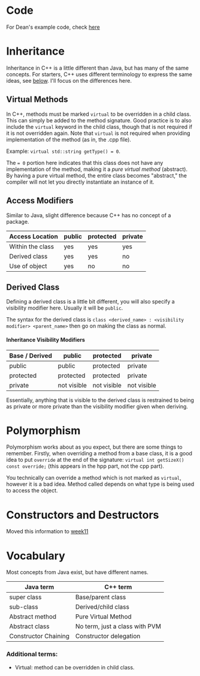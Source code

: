 # Code
For Dean's example code, check [here](../../class/code/Inheritance/)

# Inheritance
Inheritance in C++ is a little different than Java, but has many of the same concepts. For starters, C++ uses different
terminology to express the same ideas, see [below](#vocabulary). I'll focus on the differences here.

## Virtual Methods
In C++, methods must be marked `virtual` to be overridden in a child class. This can simply be added to the method
signature. Good practice is to also include the `virtual` keyword in the child class, though that is not required if it
is not overridden again. Note that `virtual` is not required when providing implementation of the method (as in, the
.cpp file).

Example: `virtual std::string getType() = 0`. 

The `= 0` portion here indicates that this class does not have
any implementation of the method, making it a *pure virtual method* (abstract). By having a pure virtual method, the
entire class becomes "abstract," the compiler will not let you directly instantiate an instance of it.

## Access Modifiers
Similar to Java, slight difference because C++ has no concept of a package.

|Access Location   |public |protected |private|
|------------------|-------|----------|-------|
|Within the class  | yes   | yes      | yes   |
|Derived class     | yes   | yes      | no    |
|Use of object     | yes   | no       | no    |

## Derived Class
Defining a derived class is a little bit different, you will also specify a visibility modifier here. Usually it will be
`public`.

The syntax for the derived class is `class <derived_name> : <visibility modifier> <parent_name>` then go on making the class as normal.

#### Inheritance Visibility Modifiers
|Base / Derived     |public      |protected   |private     |
|-------------------|------------|------------|------------|
|public             |public      |protected   |private     |
|protected          |protected   |protected   |private     |
|private            |not visible |not visible |not visible |

Essentially, anything that is visible to the derived class is restrained to being as private or more private than the
visibility modifier given when deriving.

# Polymorphism
Polymorphism works about as you expect, but there are some things to remember. Firstly, when overriding a method from a
base class, it is a good idea to put `override` at the end of the signature: `virtual int getSizeX() const override;`
(this appears in the hpp part, not the cpp part).

You technically can override a method which is not marked as `virtual`, however it is a bad idea. Method called depends
on what type is being used to access the object.

# Constructors and Destructors
Moved this information to [week11](../week11/constructors.md)


# Vocabulary
Most concepts from Java exist, but have different names.

|Java term                 | C++ term                       |
|--------------------------|--------------------------------|
|super class               | Base/parent class              |
|sub-class                 | Derived/child class            |
|Abstract method           | Pure Virtual Method            |
|Abstract class            | No term, just a class with PVM |
|Constructor Chaining      | Constructor delegation         |

### Additional terms:
- Virtual: method can be overridden in child class.
